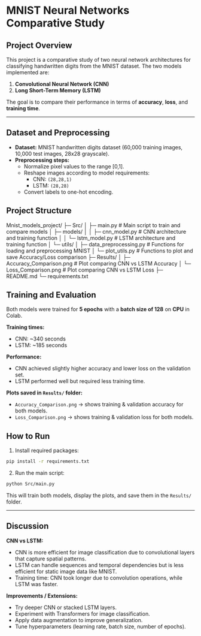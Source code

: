 # MNIST Neural Networks Comparative Study

## Project Overview
This project is a comparative study of two neural network architectures for classifying handwritten digits from the MNIST dataset. The two models implemented are:

1. **Convolutional Neural Network (CNN)**
2. **Long Short-Term Memory (LSTM)**

The goal is to compare their performance in terms of **accuracy**, **loss**, and **training time**.

---

## Dataset and Preprocessing
- **Dataset:** MNIST handwritten digits dataset (60,000 training images, 10,000 test images, 28x28 grayscale).  
- **Preprocessing steps:**
  - Normalize pixel values to the range [0,1].
  - Reshape images according to model requirements:
    - CNN: `(28,28,1)`
    - LSTM: `(28,28)`
  - Convert labels to one-hot encoding.


## Project Structure

Mnist_models_project/
├─ Src/
│  ├─ main.py                # Main script to train and compare models
│  ├─ models/
│  │  ├─ cnn_model.py        # CNN architecture and training function
│  │  └─ lstm_model.py       # LSTM architecture and training function
│  └─ utils/
│     ├─ data_preprocessing.py # Functions for loading and preprocessing MNIST
│     └─ plot_utils.py         # Functions to plot and save Accuracy/Loss comparison
├─ Results/
│  ├─ Accuracy_Comparison.png   # Plot comparing CNN vs LSTM Accuracy
│  └─ Loss_Comparison.png       # Plot comparing CNN vs LSTM Loss
├─ README.md
└─ requirements.txt


## Training and Evaluation
Both models were trained for **5 epochs** with a **batch size of 128** on **CPU** in Colab.  

**Training times:**  
- CNN: ~340 seconds  
- LSTM: ~185 seconds  

**Performance:**  
- CNN achieved slightly higher accuracy and lower loss on the validation set.  
- LSTM performed well but required less training time.  

**Plots saved in `Results/` folder:**  
- `Accuracy_Comparison.png` → shows training & validation accuracy for both models.  
- `Loss_Comparison.png` → shows training & validation loss for both models.

## How to Run

1. Install required packages:

```bash
pip install -r requirements.txt
````

2. Run the main script:

```bash
python Src/main.py
```

This will train both models, display the plots, and save them in the `Results/` folder.

---

## Discussion

**CNN vs LSTM:**

* CNN is more efficient for image classification due to convolutional layers that capture spatial patterns.
* LSTM can handle sequences and temporal dependencies but is less efficient for static image data like MNIST.
* Training time: CNN took longer due to convolution operations, while LSTM was faster.

**Improvements / Extensions:**

* Try deeper CNN or stacked LSTM layers.
* Experiment with Transformers for image classification.
* Apply data augmentation to improve generalization.
* Tune hyperparameters (learning rate, batch size, number of epochs).
```
